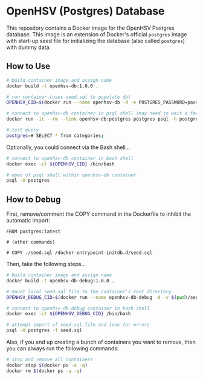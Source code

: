 # OpenHSV (Postgres) Database

This repository contains a Docker image for the OpenHSV Postgres database. This image is an extension of Docker's official `postgres` image with start-up seed file for initializing the database (also called `postgres`) with dummy data.

## How to Use

```bash
# build container image and assign name
docker build -t openhsv-db:1.0.0 .

# run container (uses seed.sql to populate db)
OPENHSV_CID=$(docker run --name openhsv-db -d -e POSTGRES_PASSWORD=password openhsv-db:1.0.0)

# connect to openhsv-db container in psql shell (may need to wait a few seconds)
docker run -it --rm --link openhsv-db:postgres postgres psql -h postgres -U postgres

# test query
postgres=# SELECT * from categories;
```

Optionally, you could connect via the Bash shell...

```bash
# connect to openhsv-db container in bash shell
docker exec -it ${OPENHSV_CID} /bin/bash

# open of psql shell within openhsv-db container
psql -U postgres
```

## How to Debug

First, remove/comment the COPY command in the Dockerfile to inhibit the automatic import:

```
FROM postgres:latest

# (other commands)

# COPY ./seed.sql /docker-entrypoint-initdb.d/seed.sql
```

Then, take the following steps...

```bash
# build container image and assign name
docker build -t openhsv-db-debug:1.0.0 .

# mount local seed.sql file to the container's root directory
OPENHSV_DEBUG_CID=$(docker run --name openhsv-db-debug -d -v $(pwd)/seed.sql:/seed.sql -e POSTGRES_PASSWORD=password openhsv-db-debug:1.0.0)

# connect to openhsv-db-debug container in bash shell
docker exec -it ${OPENHSV_DEBUG_CID} /bin/bash

# attempt import of seed.sql file and look for errors
psql -U postgres -f seed.sql
```

Also, if you end up creating a bunch of containers you want to remove, then you can always run the following commands:

```bash
# stop and remove all containers
docker stop $(docker ps -a -q)
docker rm $(docker ps -a -q)
```
